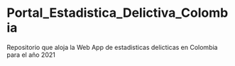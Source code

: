 # Portal_Estadistica_Delictiva_Colombia
Repositorio que aloja la Web App de estadisticas delicticas en Colombia para el año 2021

